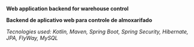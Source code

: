 **Web application backend for warehouse control**

**Backend de aplicativo web para controle de almoxarifado**

*Tecnologies used: Kotlin, Maven, Spring Boot, Spring Security, Hibernate, JPA, FlyWay, MySQL*
